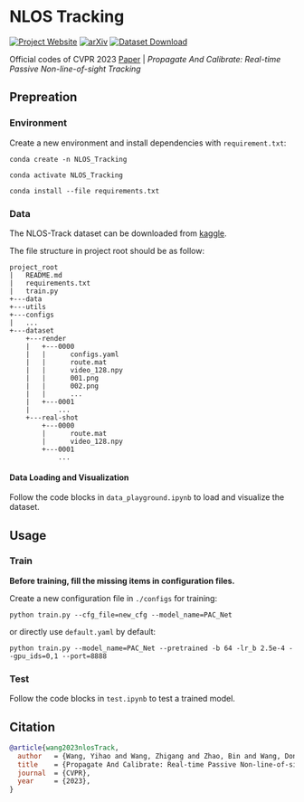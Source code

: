 # NLOS Tracking

[![Project Website](https://img.shields.io/badge/Project-Website-orange)](https://againstentropy.github.io/NLOS-Track/)
[![arXiv](https://img.shields.io/badge/arXiv-2303.11791-b31b1b.svg)](https://arxiv.org/abs/2303.11791)
[![Dataset Download](https://img.shields.io/badge/Dataset-Download-blue)](https://www.kaggle.com/datasets/againstentropy1/nlos-track)


Official codes of CVPR 2023 [Paper](https://arxiv.org/abs/2303.11791) | _Propagate And Calibrate: Real-time Passive Non-line-of-sight Tracking_

## Prepreation

### Environment

Create a new environment and install dependencies with `requirement.txt`:

```shell
conda create -n NLOS_Tracking

conda activate NLOS_Tracking

conda install --file requirements.txt
```

### Data 

The NLOS-Track dataset can be downloaded from [kaggle](https://www.kaggle.com/datasets/againstentropy1/nlos-track).

The file structure in project root should be as follow:

```
project_root
|   README.md
|   requirements.txt
|   train.py
+---data
+---utils
+---configs
|   ...
+---dataset
    +---render
    |   +---0000
    |   |      configs.yaml
    |   |      route.mat
    |   |      video_128.npy
    |   |      001.png
    |   |      002.png
    |   |      ...
    |   +---0001
    |       ...
    +---real-shot
        +---0000
        |      route.mat
        |      video_128.npy
        +---0001
            ...
```

#### Data Loading and Visualization

Follow the code blocks in `data_playground.ipynb` to load and visualize the dataset.

## Usage

### Train

**Before training, fill the missing items in configuration files.**

Create a new configuration file in `./configs` for training:

```shell
python train.py --cfg_file=new_cfg --model_name=PAC_Net
```

or directly use `default.yaml` by default:

```shell
python train.py --model_name=PAC_Net --pretrained -b 64 -lr_b 2.5e-4 --gpu_ids=0,1 --port=8888
```

### Test

Follow the code blocks in `test.ipynb` to test a trained model.

## Citation

```bibtex
@article{wang2023nlosTrack,
  author   = {Wang, Yihao and Wang, Zhigang and Zhao, Bin and Wang, Dong and Chen, Mulin and Li, Xuelong},
  title    = {Propagate And Calibrate: Real-time Passive Non-line-of-sight Tracking},
  journal  = {CVPR},
  year     = {2023},
}
```
